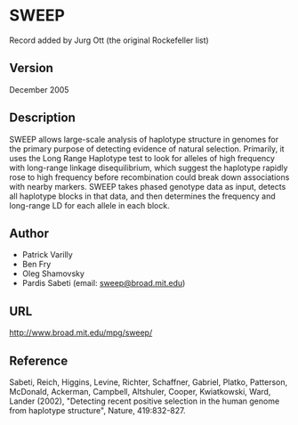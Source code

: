 # SWEEP
Record added by Jurg Ott (the original Rockefeller list)

## Version
December 2005

## Description
SWEEP allows large-scale analysis of haplotype structure in genomes for the primary purpose of detecting evidence of natural selection. Primarily, it uses the Long Range Haplotype test to look for alleles of high frequency with long-range linkage disequilibrium, which suggest the haplotype rapidly rose to high frequency before recombination could break down associations with nearby markers. SWEEP takes phased genotype data as input, detects all haplotype blocks in that data, and then determines the frequency and long-range LD for each allele in each block.

## Author
* Patrick Varilly
* Ben Fry
* Oleg Shamovsky
* Pardis Sabeti (email: sweep@broad.mit.edu)

## URL
http://www.broad.mit.edu/mpg/sweep/

## Reference
Sabeti, Reich, Higgins, Levine, Richter, Schaffner, Gabriel, Platko, Patterson, McDonald, Ackerman, Campbell, Altshuler, Cooper, Kwiatkowski, Ward, Lander (2002), "Detecting recent positive selection in the human genome from haplotype structure", Nature, 419:832-827.